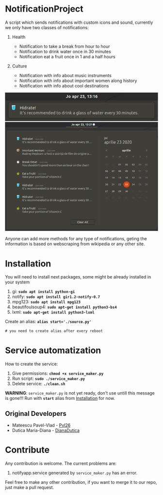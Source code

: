 # NotificationProject

A script which sends notifications with custom icons and sound, currently we only have two classes of notifications:

 1. Health
    - Notification to take a break from hour to hour
    - Notification to drink water once in 30 minutes
    - Notification eat a fruit once in 1 and a half hours

 2. Culture
    - Notification with info about music instruments
    - Notification with info about important women along history
    - Notification with info about cool destinations

<p align="center">
<img src="README/notification.png" width="521">
<img src="README/notification_list.png" width="789">
</p>


Anyone can add more methods for any type of notifications, geting the information is based on webscraping from wikipedia or any other site.


Installation
============
You will need to install next packages, some might be already installed in your system

1. gi: __`sudo apt install python-gi`__
2. notify: __`sudo apt install gir1.2-notify-0.7`__
3. mpg123: __`sudo apt install mpg123`__                   
4. beautifoulsoup4: __`sudo apt-get install python3-bs4`__    
5. lxml: __`sudo apt-get install python3-lxml`__      

Create an alias: __`alias start='./source.py'`__
```diff
# you need to create alias after every reboot
```

Service automatization
======================

How to create the service:

1. Give permissions: __`chmod +x service_maker.py`__
2. Run script: __`sudo ./service_maker.py`__ 
3. Delete service: __`./clean.sh`__  

<b>WARNING</b>: ```service_maker.py``` is not yet ready, don't use untill this message is gone!!! Run with __`start`__ alias from [Installation](https://github.com/pvl26/NotificationProject/tree/master#installation) for now.

Original Developers
-------------------

 * Mateescu Pavel-Vlad - [Pvl26](https://github.com/Pvl26)
 * Dutica Maria-Diana - [DianaDutica](https://github.com/DianaDutica)

Contribute
==========

Any contribution is welcome. The current problems are:

 1. notifyapp.service generated by ```service_maker.py``` has an error.

Feel free to make any other contribution, if you want to merge it to our repo, just make a pull request.